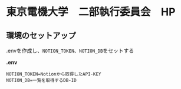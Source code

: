 # 東京電機大学　二部執行委員会　HP

## 環境のセットアップ
.envを作成し、`NOTION_TOKEN`、`NOTION_DB`をセットする

**.env**

```
NOTION_TOKEN=Notionから取得したAPI-KEY
NOTION_DB=一覧を取得するDB-ID
```